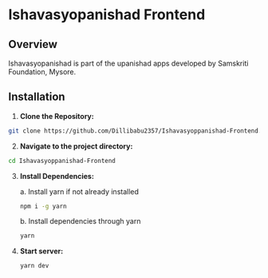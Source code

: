 # Ishavasyopanishad Frontend 

## Overview

Ishavasyopanishad is part of the upanishad apps developed by Samskriti Foundation, Mysore.

## Installation

1. **Clone the Repository:**

```bash
git clone https://github.com/Dillibabu2357/Ishavasyoppanishad-Frontend.git
```

2. **Navigate to the project directory:**

```bash
cd Ishavasyoppanishad-Frontend 
```

3. **Install Dependencies:**

    a. Install yarn if not already installed

    ```bash
    npm i -g yarn
    ```
    
    b. Install dependencies through yarn

   ```bash
   yarn
   ```
3. **Start server:**

   ```bash
   yarn dev
   ```
